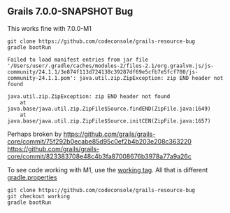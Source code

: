 ## Grails 7.0.0-SNAPSHOT Bug
This works fine with 7.0.0-M1

```
git clone https://github.com/codeconsole/grails-resource-bug
gradle bootRun
```

```
Failed to load manifest entries from jar file '/Users/user/.gradle/caches/modules-2/files-2.1/org.graalvm.js/js-community/24.1.1/3e874f113d724138c39287df69e5cfb7e5fcf700/js-community-24.1.1.pom': java.util.zip.ZipException: zip END header not found

java.util.zip.ZipException: zip END header not found
	at java.base/java.util.zip.ZipFile$Source.findEND(ZipFile.java:1649)
	at java.base/java.util.zip.ZipFile$Source.initCEN(ZipFile.java:1657)
```


Perhaps broken by https://github.com/grails/grails-core/commit/75f292b0ecabe85d95c0ef2b4b203e208c363220
https://github.com/grails/grails-core/commit/823383708e48c4b3fa87008676b3978a77a9a26c

To see code working with M1, use the [working tag](https://github.com/codeconsole/grails-resource-bug/releases/tag/working). All that is different [gradle.properties](https://github.com/codeconsole/grails-resource-bug/commit/8adf78420ceb5ab65296ab8be798d2cad57b9938)
```
git clone https://github.com/codeconsole/grails-resource-bug
git checkout working
gradle bootRun
```
